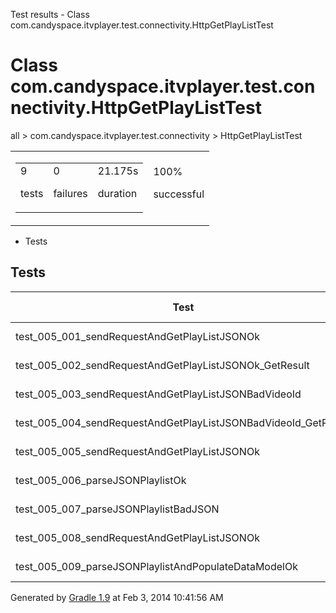 Test results - Class com.candyspace.itvplayer.test.connectivity.HttpGetPlayListTest

# Class com.candyspace.itvplayer.test.connectivity.HttpGetPlayListTest #

all > com.candyspace.itvplayer.test.connectivity > HttpGetPlayListTest

<table> 
 <tbody>
  <tr> 
   <td> 
    <div> 
     <table> 
      <tbody>
       <tr> 
        <td> 
         <div> 
          <div>
           9
          </div> 
          <p>tests</p> 
         </div> </td> 
        <td> 
         <div> 
          <div>
           0
          </div> 
          <p>failures</p> 
         </div> </td> 
        <td> 
         <div> 
          <div>
           21.175s
          </div> 
          <p>duration</p> 
         </div> </td> 
       </tr> 
      </tbody>
     </table> 
    </div> </td> 
   <td> 
    <div> 
     <div>
      100%
     </div> 
     <p>successful</p> 
    </div> </td> 
  </tr> 
 </tbody>
</table>

 *  Tests

## Tests ##

<table> 
 <thead> 
  <tr> 
   <th>Test</th> 
   <th>test(AVD) - 4.2.2</th> 
  </tr> 
 </thead> 
 <tbody>
  <tr> 
   <td>test_005_001_sendRequestAndGetPlayListJSONOk</td> 
   <td>passed (5.014s)</td> 
  </tr> 
  <tr> 
   <td>test_005_002_sendRequestAndGetPlayListJSONOk_GetResult</td> 
   <td>passed (0.026s)</td> 
  </tr> 
  <tr> 
   <td>test_005_003_sendRequestAndGetPlayListJSONBadVideoId</td> 
   <td>passed (5.035s)</td> 
  </tr> 
  <tr> 
   <td>test_005_004_sendRequestAndGetPlayListJSONBadVideoId_GetResult</td> 
   <td>passed (0.025s)</td> 
  </tr> 
  <tr> 
   <td>test_005_005_sendRequestAndGetPlayListJSONOk</td> 
   <td>passed (5.032s)</td> 
  </tr> 
  <tr> 
   <td>test_005_006_parseJSONPlaylistOk</td> 
   <td>passed (0.705s)</td> 
  </tr> 
  <tr> 
   <td>test_005_007_parseJSONPlaylistBadJSON</td> 
   <td>passed (0.025s)</td> 
  </tr> 
  <tr> 
   <td>test_005_008_sendRequestAndGetPlayListJSONOk</td> 
   <td>passed (5.061s)</td> 
  </tr> 
  <tr> 
   <td>test_005_009_parseJSONPlaylistAndPopulateDataModelOk</td> 
   <td>passed (0.252s)</td> 
  </tr> 
 </tbody>
</table>

Generated by [Gradle 1.9][] at Feb 3, 2014 10:41:56 AM


[Gradle 1.9]: http://www.gradle.org